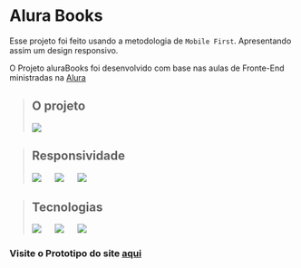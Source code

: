 # **Alura Books**

Esse projeto foi feito usando a metodologia de `Mobile First`. 
Apresentando assim um design responsivo.


O Projeto aluraBooks foi desenvolvido com base nas aulas de Fronte-End ministradas na  [Alura](https://www.alura.com.br)



> ## O projeto
> <img src="https://img.shields.io/badge/Status-Em%20desenvolvimento-yellow" target="_blank">
> 

> ## Responsividade
> <div>
>     <img src="https://img.shields.io/badge/Desktop-Sim-greem" target="_blank" style="margin-right:20px">
>    <img src="https://img.shields.io/badge/Tablet-Sim-greem" target="_blank" style="margin-right:20px">
>     <img src="https://img.shields.io/badge/Mobile-Em%20Desenvolvimento-yellow" target="_blank">
> </div>

> ## Tecnologias
> <img src="https://img.shields.io/badge/HTML5-E34F26?style=for-the-badge&logo=html5&logoColor=white
> " target="_blank" style="margin-right:20px">
> <img src="https://img.shields.io/badge/CSS3-1572B6?style=for-the-badge&logo=css3&logoColor=white
> " target="_blank" style="margin-right:20px">
> <img src="https://img.shields.io/badge/JavaScript-F7DF1E?style=for-the-badge&logo=javascript&logoColor=black
> " target="_blank" style="margin-right:20px">

### Visite o Prototipo do site [aqui](https://alura-books-qoyq5p34x-thiagopertile.vercel.app)
